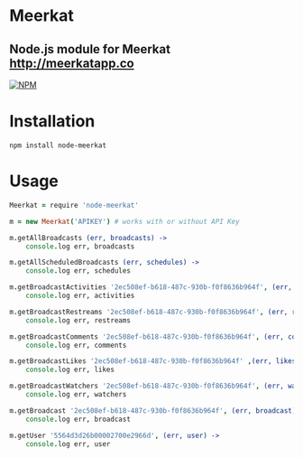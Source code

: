 # Meerkat
## Node.js module for Meerkat http://meerkatapp.co
[![NPM](https://nodei.co/npm/node-meerkat.png?downloads=true&stars=true)](https://nodei.co/npm/node-meerkat/)
# Installation
`npm install node-meerkat`

# Usage

```coffeescript
Meerkat = require 'node-meerkat'

m = new Meerkat('APIKEY') # works with or without API Key

m.getAllBroadcasts (err, broadcasts) ->
	console.log err, broadcasts

m.getAllScheduledBroadcasts (err, schedules) ->
	console.log err, schedules

m.getBroadcastActivities '2ec508ef-b618-487c-930b-f0f8636b964f', (err, activities) ->
	console.log err, activities

m.getBroadcastRestreams '2ec508ef-b618-487c-930b-f0f8636b964f', (err, restreams) ->
	console.log err, restreams

m.getBroadcastComments '2ec508ef-b618-487c-930b-f0f8636b964f', (err, comments) ->
	console.log err, comments

m.getBroadcastLikes '2ec508ef-b618-487c-930b-f0f8636b964f' ,(err, likes) ->
	console.log err, likes

m.getBroadcastWatchers '2ec508ef-b618-487c-930b-f0f8636b964f', (err, watchers) ->
	console.log err, watchers

m.getBroadcast '2ec508ef-b618-487c-930b-f0f8636b964f', (err, broadcast) ->
	console.log err, broadcast

m.getUser '5564d3d26b00002700e2966d', (err, user) ->
	console.log err, user
```

